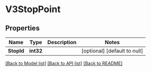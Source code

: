 # V3StopPoint

## Properties
Name | Type | Description | Notes
------------ | ------------- | ------------- | -------------
**StopId** | **int32** |  | [optional] [default to null]

[[Back to Model list]](../README.md#documentation-for-models) [[Back to API list]](../README.md#documentation-for-api-endpoints) [[Back to README]](../README.md)

